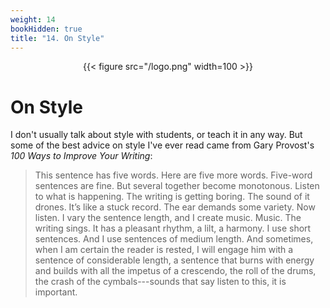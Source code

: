 ```yaml
---
weight: 14
bookHidden: true
title: "14. On Style"
---
```


<div style="text-align:center">{{< figure src="/logo.png" width=100 >}}</div>

# On Style


I don't usually talk about style with students, or teach it in any way. But some of the best advice on style I've ever read came from Gary Provost's *100 Ways to Improve Your Writing*:

>This sentence has five words. Here are five more words. Five-word sentences are fine. But several together become monotonous. Listen to what is happening. The writing is getting boring. The sound of it drones. It’s like a stuck record. The ear demands some variety. Now listen. I vary the sentence length, and I create music. Music. The writing sings. It has a pleasant rhythm, a lilt, a harmony. I use short sentences. And I use sentences of medium length. And sometimes, when I am certain the reader is rested, I will engage him with a sentence of considerable length, a sentence that burns with energy and builds with all the impetus of a crescendo, the roll of the drums, the crash of the cymbals---sounds that say listen to this, it is important.



